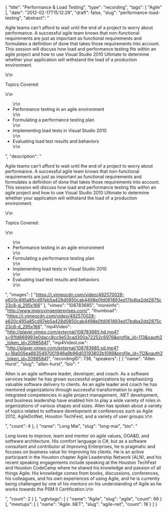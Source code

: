 {
  "title": "Performance & Load Testing",
  "type": "recording",
  "tags": [
    "Agile"
  ],
  "date": "2012-02-17T15:12:29",
  "draft": false,
  "slug": "performance-load-testing",
  "abstract": "<p>Agile teams can&rsquo;t afford to wait until the end of a project to worry about performance. A successful agile team knows that non-functional requirements are just as important as functional requirements and formulates a definition of done that takes those requirements into account. This session will discuss how load and performance testing fits within an agile project and how to use Visual Studio 2010 Ultimate to determine whether your application will withstand the load of a production environment.</p>\r\n<p>Topics Covered:</p>\r\n<ul>\r\n<li>Performance testing in an agile environment</li>\r\n<li>Formulating a performance testing plan</li>\r\n<li>Implementing load tests in Visual Studio 2010</li>\r\n<li>Evaluating load test results and behaviors</li>\r\n</ul>",
  "description": "<p>Agile teams can&rsquo;t afford to wait until the end of a project to worry about performance. A successful agile team knows that non-functional requirements are just as important as functional requirements and formulates a definition of done that takes those requirements into account. This session will discuss how load and performance testing fits within an agile project and how to use Visual Studio 2010 Ultimate to determine whether your application will withstand the load of a production environment.</p>\r\n<p>Topics Covered:</p>\r\n<ul>\r\n<li>Performance testing in an agile environment</li>\r\n<li>Formulating a performance testing plan</li>\r\n<li>Implementing load tests in Visual Studio 2010</li>\r\n<li>Evaluating load test results and behaviors</li>\r\n</ul>",
  "images": [
    "https://i.vimeocdn.com/video/492570028-e620c495a85cd97eb5a428d0850cab4498e0fd061893ed17bdba2dd2875c23c8-d_295x166"
  ],
  "vimeo": "108783685",
  "moreinfo": "http://www.improvingenterprises.com/",
  "thumbnail": "https://i.vimeocdn.com/video/492570028-e620c495a85cd97eb5a428d0850cab4498e0fd061893ed17bdba2dd2875c23c8-d_295x166",
  "mp4Video": "http://player.vimeo.com/external/108783685.hd.mp4?s=91fd869993e0dacc8cc9e53cad300a72252c6976&profile_id=113&oauth2_token_id=20985841",
  "mp4VideoLow": "http://player.vimeo.com/external/108783685.sd.mp4?s=18a005ea8635497001946a9b96d03193802b1089&profile_id=112&oauth2_token_id=20985841",
  "recordingID": 736,
  "speakers": [
    {
      "name": "Allen Hurst",
      "slug": "allen-hurst",
      "bio": "<p>Allen is an agile software leader, developer, and coach. As a software services leader he has grown successful organizations by emphasizing valuable software delivery to clients. As an agile leader and coach he has mentored organizations through successful transformation to agile. His integrated competencies in agile project management, .NET development, and business leadership have enabled him to play a wide variety of roles in organizations of various shapes and sizes. Allen has spoken about a variety of topics related to software development at conferences such as Agile 2012, AgileDotNet, Houston TechFest, and a variety of user groups.\r\n</p>",
      "count": 4
    },
    {
      "name": "Long Mai",
      "slug": "long-mai",
      "bio": "<p>Long loves to improve, learn and mentor on agile values, OOA&D, and software architecture. His comfort language is C#, but as a software consultant and contributor at Improving Enterprises, he is pragmatic and focuses on business value for Improving his clients. He is an active participant in the Houston chapter Agile Leadership Network (ALN), and his recent speaking engagements include speaking at the Houston TechFest and Houston CodeCamp where he shared his knowledge and passion of all things Agile. His knowledge comes from books, discussions, conferences, his colleagues, and his own experiences of using Agile, and he is currently being challenged by one of his mentors on his understanding of Agile as he works towards the PSM II Certification.\r\n</p>",
      "count": 2
    }
  ],
  "ugtvtags": [
    {
      "name": "Agile",
      "slug": "agile",
      "count": 66
    }
  ],
  "meetups": [
    {
      "name": "Agile .NET",
      "slug": "agile-net",
      "count": 18
    }
  ]
}